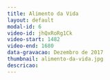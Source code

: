 ```yaml
---
title: Alimento da Vida
layout: default
modal-id: 6
video-id: jhQxRoRg1Ck
video-start: 1482
video-end: 1680
data-gravacao: Dezembro de 2017
thumbnail: alimento-da-vida.jpg
descricao:
---
```

